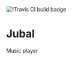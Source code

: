 
![!Travis CI build badge](https://travis-ci.org/alvaromenezes/Jubal.svg?branch=master)
# Jubal
Music player
